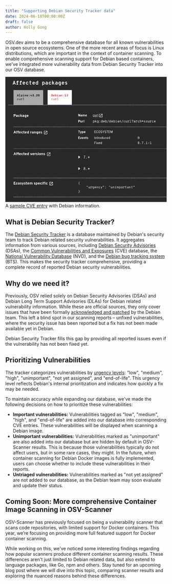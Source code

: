 ```yaml
---
title: "Supporting Debian Security Tracker data"
date: 2024-06-18T00:00:00Z
draft: false
author: Holly Gong
---
```


OSV.dev aims to be a comprehensive database for all known vulnerabilities in open source ecosystems. One of the more recent areas of focus is Linux distributions, which are important in the context of container scanning. To enable comprehensive scanning support for Debian based containers, we've integrated more vulnerability data from Debian Security Tracker into our OSV database.

![Screenshot of Debian Security Tracker data on OSV.dev](debian.png "Screenshot of Debian Security Tracker data on OSV.dev")
A [sample CVE entry](https://osv.dev/vulnerability/CVE-2024-2466) with Debian information. 


## What is Debian Security Tracker?
The [Debian Security Tracker](https://security-tracker.debian.org/tracker/) is a database maintained by Debian's security team to track Debian related security vulnerabilities. It aggregates information from various sources, including [Debian Security Advisories](https://www.debian.org/security/#DSAS) (DSAs), the [Common Vulnerabilities and Exposures](https://www.cve.org/) (CVE) database, the [National Vulnerability Database](https://nvd.nist.gov/) (NVD), and the [Debian bug tracking system](https://www.debian.org/Bugs/) (BTS). This makes the security tracker comprehensive, providing a complete record of reported Debian security vulnerabilities.

## Why do we need it?
Previously, OSV relied solely on Debian Security Advisories (DSAs) and Debian Long Term Support Advisories (DLAs) for Debian related vulnerability information. While these are official sources, they only cover issues that have been formally [acknowledged and patched](https://www.debian.org/doc/manuals/securing-debian-manual/dsa.en.html) by the Debian team. This left a blind spot in our scanning reports – unfixed vulnerabilities, where the security issue has been reported but a fix has not been made available yet in Debian.

Debian Security Tracker fills this gap by providing all reported issues even if the vulnerability has not been fixed yet.

## Prioritizing Vulnerabilities
The tracker categorizes vulnerabilities by [urgency levels](https://security-team.debian.org/security_tracker.html#severity-levels): "low", "medium", "high", "unimportant", "not yet assigned", and "end-of-life". This urgency level reflects Debian's internal prioritization and indicates how quickly a fix may be needed.

To maintain accuracy while expanding our database, we've made the following decisions on how to prioritize these vulnerabilities:

- **Important vulnerabilities:** Vulnerabilities tagged as "low", "medium", "high", and "end-of-life" are added into our database into corresponding CVE entries. These vulnerabilities will be displayed when scanning a Debian image. 
- **Unimportant vulnerabilities:** Vulnerabilities marked as "unimportant" are also added into our database but are hidden by default in OSV-Scanner results. This is because those vulnerabilities typically do not affect users, but in some rare cases, they might. In the future, when container scanning for Debian Docker images is fully implemented, users can choose whether to include these vulnerabilities in their reports.
- **Untriaged vulnerabilities:** Vulnerabilities marked as "not yet assigned" are not added to our database, as the Debian team may soon evaluate and update their status.

## Coming Soon: More comprehensive Container Image Scanning in OSV-Scanner
OSV-Scanner has previously focused on being a vulnerability scanner that scans code repositories, with limited support for Docker containers. This year, we’re focusing on providing more full featured support for Docker container scanning.

While working on this, we've noticed some interesting findings regarding how popular scanners produce different container scanning results. These differences aren't just limited to Debian related data, but also extend to language packages, like Go, npm and others. Stay tuned for an upcoming blog post where we will dive into this topic, comparing scanner results and exploring the nuanced reasons behind these differences.
